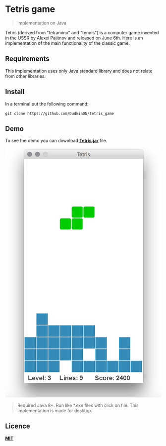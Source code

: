 # Tetris game
> implementation on Java

Tetris (derived from "tetramino" and "tennis") is a computer game invented 
in the USSR by Alexei Pajitnov and released on June 6th. Here is an implementation of the main 
functionality of the classic game.

## Requirements

This implementation uses only Java standard library and does not relate from other
libraries. 


## Install

In a terminal put the following command:

```
git clone https://github.com/DudkinON/tetris_game
```


## Demo

To see the demo you can download [**Tetris.jar**](out/artifacts/tetris_jar/tetris.jar) 
file.

[![demo](https://github.com/DudkinON/tetris_game/blob/master/img/Tetris.png?raw=true)](img/Tetris.png)

> Required Java 8+. Run like *.exe files with click on file. This implementation is
made for desktop.

## Licence 

[**MIT**](LICENSE)